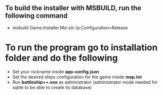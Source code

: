## To build the installer with MSBUILD, run the following command
* msbuild Game.Installer.Msi.sln /p:Configuration=Release

# To run the program go to installation folder and do the following
* Set your nickname inside __app-config.json__ 
* Set the desired ships configuration for the game inside __map.txt__
* Run __battleship++.exe__ as administrator (administrator mode needed for sqlite to be able to create its database)